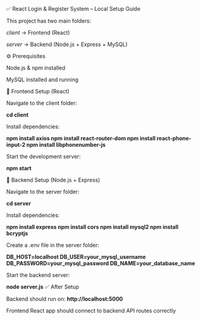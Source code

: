 
✅ React Login & Register System – Local Setup Guide 

This project has two main folders:

*client* → Frontend (React)

*server* → Backend (Node.js + Express + MySQL)

⚙️ Prerequisites 

Node.js & npm installed

MySQL installed and running

🚀 Frontend Setup (React) 

Navigate to the client folder:

**cd client** 

Install dependencies:

**npm install axios 
npm install react-router-dom 
npm install react-phone-input-2 
npm install libphonenumber-js** 

Start the development server:

**npm start** 

🔧 Backend Setup (Node.js + Express) 

Navigate to the server folder:

**cd server** 

Install dependencies:

**npm install express 
npm install cors 
npm install mysql2 
npm install bcryptjs**

Create a .env file in the server folder:

**DB_HOST=localhost
DB_USER=your_mysql_username 
DB_PASSWORD=your_mysql_password 
DB_NAME=your_database_name** 

Start the backend server:

**node server.js** ✅ After Setup 

Backend should run on: **http://localhost:5000**

Frontend React app should connect to backend API routes correctly


